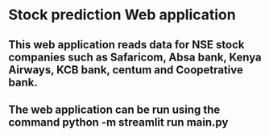 # Stock prediction Web application 
## This web application reads data for NSE stock companies such as Safaricom, Absa bank, Kenya Airways, KCB bank, centum and Coopetrative bank.
## The web application can be run using the command python -m streamlit run main.py
